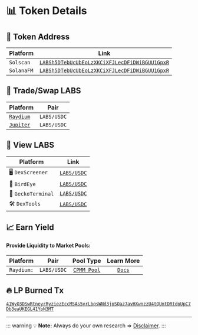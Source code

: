 # 📊 Token Details

## 📝 Token Address

| Platform  | Link                                                                 |
|-----------|----------------------------------------------------------------------|
| `Solscan` | [`LABSh5DTebUcUbEoLzXKCiXFJLecDFiDWiBGUU1GpxR`](https://solscan.io/token/LABSh5DTebUcUbEoLzXKCiXFJLecDFiDWiBGUU1GpxR) |
| `SolanaFM` | [`LABSh5DTebUcUbEoLzXKCiXFJLecDFiDWiBGUU1GpxR`](https://solana.fm/address/LABSh5DTebUcUbEoLzXKCiXFJLecDFiDWiBGUU1GpxR/transactions?cluster=mainnet-alpha) |

## 💱 Trade/Swap LABS

| Platform | Pair |
|----------|------|
| [`Raydium`](https://raydium.io/swap/?inputMint=LABSh5DTebUcUbEoLzXKCiXFJLecDFiDWiBGUU1GpxR&outputMint=EPjFWdd5AufqSSqeM2qN1xzybapC8G4wEGGkZwyTDt1v) | `LABS/USDC` |
| [`Jupiter`](https://jup.ag/swap/USDC-LABSh5DTebUcUbEoLzXKCiXFJLecDFiDWiBGUU1GpxR) | `LABS/USDC` |

## 👀 View LABS

| Platform | Link |
|----------|------|
| 🖥️ `DexScreener` | [`LABS/USDC`](https://dexscreener.com/solana/3wxhfgvvygstoqj3xvmarnqf66wamwcvy4egwbjfk1bm) |
| 🦅 `BirdEye` | [`LABS/USDC`](https://birdeye.so/token/LABSh5DTebUcUbEoLzXKCiXFJLecDFiDWiBGUU1GpxR?chain=solana) |
|🦎 `GeckoTerminal` | [`LABS/USDC`](https://www.geckoterminal.com/solana/pools/3wxhFgvVYGStoQj3XvMArNQF66WamWcVy4EgwBJfK1bM) |
| 🛠️ `DexTools` | [`LABS/USDC`](https://www.dextools.io/app/en/solana/pair-explorer/3wxhFgvVYGStoQj3XvMArNQF66WamWcVy4EgwBJfK1bM?t=1723853959790) |

## 📈 Earn Yield

#### Provide Liquidity to Market Pools:

| Platform | Pair | Pool Type | Learn More |
|:--------:|:----:|:---------:|:----------:|
| `Raydium:` | `LABS/USDC` | [`CPMM Pool`](https://raydium.io/liquidity/increase/?mode=add&pool_id=3wxhFgvVYGStoQj3XvMArNQF66WamWcVy4EgwBJfK1bM) | [`Docs`](https://docs.raydium.io/raydium/liquidity-providers/liquidity-pools) |

## 🔥 LP Burned Tx

[`41WyQ3DSwRtneyrRyziezEccMSAs5vrLbqsWNd3jpSQaz7avHXwnzzU4tQUntDRtdpUpC7Db3eaUKEGL41YpN3MT`](https://solscan.io/tx/41WyQ3DSwRtneyrRyziezEccMSAs5vrLbqsWNd3jpSQaz7avHXwnzzU4tQUntDRtdpUpC7Db3eaUKEGL41YpN3MT)

---

::: warning 💡 **Note:** 
Always do your own research => [Disclaimer](/legal).
:::
